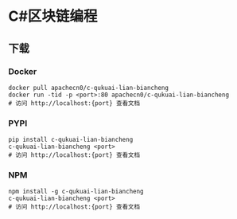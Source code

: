 # C#区块链编程

## 下载

### Docker

```
docker pull apachecn0/c-qukuai-lian-biancheng
docker run -tid -p <port>:80 apachecn0/c-qukuai-lian-biancheng
# 访问 http://localhost:{port} 查看文档
```

### PYPI

```
pip install c-qukuai-lian-biancheng
c-qukuai-lian-biancheng <port>
# 访问 http://localhost:{port} 查看文档
```

### NPM

```
npm install -g c-qukuai-lian-biancheng
c-qukuai-lian-biancheng <port>
# 访问 http://localhost:{port} 查看文档
```